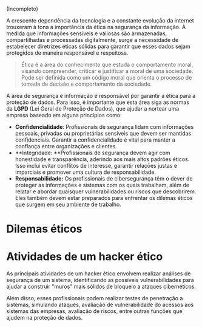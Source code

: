 (Incompleto)

A crescente dependência da tecnologia e a constante evolução da internet trouxeram à tona a importância da ética na segurança da informação. À medida que informações sensíveis e valiosas são armazenadas, compartilhadas e processadas digitalmente, surge a necessidade de estabelecer diretrizes éticas sólidas para garantir que esses dados sejam protegidos de maneira responsável e respeitosa.

>  Ética é a área do conhecimento que estuda o comportamento moral, visando compreender, criticar e justificar a moral de uma sociedade. Pode ser definida como um código moral que orienta o processo de tomada de decisão e comportamento da sociedade.

A área de segurança e informação é responsável por garantir a ética para a proteção de dados. Para isso, é importante que esta área siga as normas da **LGPD** (Lei Geral de Proteção de Dados), que ajudar a nortear uma empresa baseado em alguns princípios como:
- **Confidencialidade**: Profissionais de segurança lidam com informações pessoais, privadas ou proprietárias sensíveis que devem ser mantidas confidenciais. Garantir a confidencialidade é vital para manter a confiança entre organizações e clientes.
- **Integridade: **Profissionais de segurança devem agir com honestidade e transparência, aderindo aos mais altos padrões éticos. Isso inclui evitar conflitos de interesse, garantir relações justas e imparciais e promover uma cultura de responsabilidade.
- **Responsabilidade:** Os profissionais de cibersegurança têm o dever de proteger as informações e sistemas com os quais trabalham, além de relatar e abordar quaisquer vulnerabilidades ou riscos que descobrirem. Eles também devem estar preparados para enfrentar os dilemas éticos que surgem em seu ambiente de trabalho.

# Dilemas éticos



# Atividades de um hacker ético

As principais atividades de um hacker ético envolvem realizar análises de segurança de um sistema, identificando as possíveis vulnerabilidades para ajudar a construir "muros" mais sólidos de bloqueio a ataques cibernéticos.

Além disso, esses profissionais podem realizar testes de penetração a sistemas, simulando ataques, avaliação de vulnerabilidade do acessos aos sistemas das empresas, avaliação de riscos, entre outras funções que ajudem na proteção de dados.